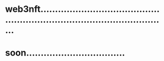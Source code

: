 # web3nft.................................................................................................
# soon..................................

